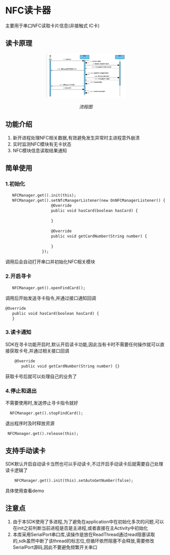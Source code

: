 # NFC读卡器
主要用于串口NFC读取卡片信息(非接触式 IC卡)

## 读卡原理
<p align="center">
	<img src="image/nfc.png" alt="Sample"  width="250" height="140">
	<p align="center">
		<em>流程图</em>
	</p>
</p>

## 功能介绍
1. 新开进程处理NFC相关数据,有效避免发生异常时主进程意外崩溃
2. 实时监测NFC模块有无卡状态
3. NFC模块信息读取结果通知

## 简单使用

### 1.初始化

```
   NFCManager.get().init(this);
   NFCManager.get().setNfcManagerListener(new OnNFCManagerListener() {
                    @Override
                    public void hasCard(boolean hasCard) {

                    }

                    @Override
                    public void getCardNumber(String number) {

                    }
                });
```
调用后会自动打开串口并初始化NFC相关模块
### 2.开启寻卡

```
   NFCManager.get().openFindCard();
```
调用后开始发送寻卡指令,并通过接口通知回调

```
@Override
   public void hasCard(boolean hasCard) {
   }
```

### 3.读卡通知
SDK在寻卡功能开启时,默认开启读卡功能,因此当有卡时不需要任何操作就可以直接获取卡号,并通过相关接口回调

```
    @Override
       public void getCardNumber(String number) {}
```
获取卡号后就可以处理自己的业务了

### 4.停止和退出
不需要使用时,发送停止寻卡指令就好

```
  NFCManager.get().stopFindCard();
```
退出程序时及时释放资源

```
 NFCManager.get().release(this);
```



## 支持手动读卡
SDK默认开启自动读卡当然也可以手动读卡,不过开启手动读卡后就需要自己处理读卡逻辑了

```
    NFCManager.get().init(this).setAutoGetNumber(false);
```
具体使用查看demo

## 注意点
1. 由于本SDK使用了多进程,为了避免在application中在初始化多次的问题,可以在init之前判断当前进程是否是主进程,或者直接在主Activity中初始化
2. 本库采用SerialPort串口库,读操作是放在ReadThread通过read阻塞读取的,sdk虽然中断了该thread的标志位,但循环依然阻塞不会释放,需要修改SerialPort源码,因此不要避免频繁开关串口